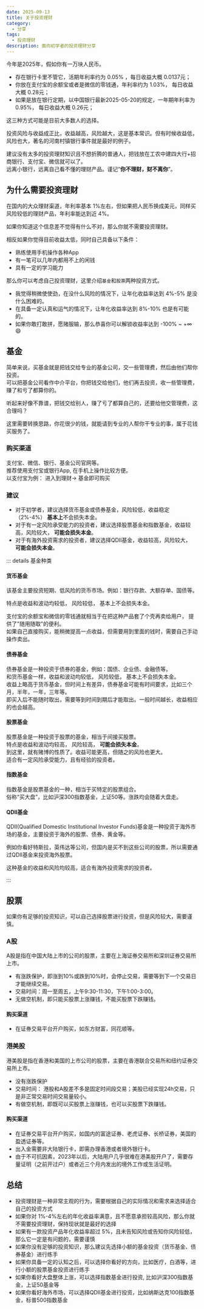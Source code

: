 ```yaml
---
date: 2025-09-13
title: 关于投资理财
category:
  - 分享
tags:
  - 投资理财
description: 面向初学者的投资理财分享
---
```


今年是2025年，假如你有一万块人民币。
- 存在银行卡里不管它，活期年利率约为 0.05% ，每日收益大概 0.0137元；  
- 你放在支付宝的余额宝或者是微信的零钱通，年利率约为 1.03%， 每日收益大概 0.28元；  
- 如果是放在银行定期，以中国银行最新2025-05-20的规定，一年期年利率为 0.95%， 每日收益大概 0.26元；

这三种方式可能是目前大多数人的选择。

投资风险与收益成正比，收益越高，风险越大，这是基本常识。但有时候收益低，风险也大，著名的河南村镇银行事件就是最好的例子。

建议没有太多的投资理财知识且不想折腾的普通人，把钱放在工农中建四大行+招商银行、支付宝、微信就可以了。  
远离小银行，远离自己看不懂的理财产品。谨记“**你不理财，财不离你**”。  


## 为什么需要投资理财
在国内的大众理财渠道，年利率基本 1%左右，但如果把人民币换成美元，同样买风险较低的理财产品，年利率能达到近 4%。  

如果你知道这个信息差不觉得有什么不对，那么你就不需要投资理财。

相反如果你觉得目前收益太低，同时自己具备以下条件：
- 熟练使用手机操作各种App
- 有一笔可以几年内都用不上的闲钱
- 具有一定的学习能力

那么你可以考虑自己投资理财，这里介绍`基金`和`股票`两种投资方式。

- 我觉得稍微使使劲，在没什么风险的情况下，让年化收益率达到 4%-5% 是没什么困难的。
- 在具备一定认真和运气的情况下，让年化收益率达到 8%-10% 也是有可能的。
- 如果你敢打敢拼，愿赌服输，那么恭喜你可以解锁收益率达到 -100% ~ +∞ 😄

## 基金
简单来说，买基金就是把钱交给专业的基金公司，交一些管理费，然后由他们帮你投资。  
可以把基金公司看作中介平台，你把钱交给他们，他们再去投资，收一些管理费， 赚了和亏了都算你的。  

听起来好像不靠谱，把钱交给别人，赚了亏了都算自己的，还要给他交管理费，这合理吗？

这里需要转换思路，你花很少的钱，就能请到专业的人帮你干专业的事，属于花钱买服务了。

### 购买渠道
支付宝、微信、银行、基金公司官网等。  
推荐使用支付宝或银行App, 在手机上操作比较方便。  
以支付宝为例： 进入到理财-> 基金即可购买

### 建议
- 对于初学者，建议选择货币基金或债券基金，风险较低，收益稳定（2%-4%） **基本上**不会损失本金。
- 对于有一定风险承受能力的投资者，建议选择股票基金和指数基金，收益较高，风险较大， **可能会损失本金**。
- 对于有海外投资需求的投资者，建议选择QDII基金，收益较高，风险较大， **可能会损失本金**。

::: details 基金种类
#### 货币基金
该基金主要投资短期、低风险的货币市场。例如：银行存款、大额存单、国债等。  

特点是收益和波动均较低， 风险较低， 基本上不会损失本金。

支付宝的余额宝和微信的零钱通就相当于在把这种产品套了个壳再卖给用户， 提供了"随用随取"的便利。  
如果自己直接购买，能稍微提高一点收益，但需要用到里面的钱时，需要自己手动操作卖出。

#### 债券基金
债券基金是一种投资于债券的基金，例如：国债、企业债、金融债等。  
和货币基金一样，收益和波动均较低， 风险较低， 基本上不会损失本金。  
收益上略高于货币基金，但时间上有差异，债券基金可能有时间要求，比如三个月，半年，一年，三年等。  
即买入后不能随时取出，需要等到时间到期后才能取出。一般时间越长，收益相应的也会越高。

#### 股票基金
股票基金是一种投资于股票的基金，相当于间接买股票。  
特点是收益和波动均较高， 风险较高， **可能会损失本金**。  
到这里，就有赌博的性质了。收益可能更高，但随之的风险也更大。  
适合有一定风险承受能力，且有经验的投资者。

#### 指数基金
指数基金是股票基金的一种，相当于买特定的股票组合。  
俗称“买大盘”，比如沪深300指数基金，上证50等。涨跌均会随着大盘走。

#### QDII基金
QDII(Qualified Domestic Institutional Investor Funds)基金是一种投资于海外市场的基金，主要投资于海外的股票、债券、黄金等。 

例如你看好特斯拉，英伟达等公司，但国内是买不到这些公司的股票，所以需要通过QDII基金来投资海外股票。

这种基金的收益和风险均较高，适合有海外投资需求的投资者。  

:::


## 股票
如果你有足够的投资知识，可以自己选择股票进行投资，但是风险较大，需要谨慎。 


### A股
A股是指在中国大陆上市的公司的股票，主要在上海证券交易所和深圳证券交易所上市。  

- 有涨跌保护，即涨到10%或跌到10%时，会停止交易，需要等到下一个交易日才能继续交易。
- 交易时间：周一至周五，上午9:30-11:30，下午1:00-3:00。
- 无做空机制，即只能买股票上涨赚钱，不能买股票下跌赚钱。

#### 购买渠道
- 在证券交易平台开户购买，如东方财富，同花顺等。

### 港美股
港美股是指在香港和美国的上市公司的股票，主要在香港联合交易所和纽约证券交易所上市。  

- 没有涨跌保护
- 交易时间： 港股和A股差不多是固定时间段交易；美股已经实现24h交易，只是非正常交易时间交易量较小。
- 有做空机制，即既可以买股票上涨赚钱，也可以买股票下跌赚钱。

#### 购买渠道
- 在证券交易平台开户购买，如国内的富途证券、老虎证券、长桥证券，美国的盈透证券等。
- 出入金需要非大陆银行卡，即需办理香港或者境外银行卡。
- 由于不可抗因素，2023年以后，大陆用户几乎很难在港美股开户了，需要存量证明（之前开过户）或者近三个月内发出的境外工作或生活证明。


## 总结
- 投资理财是一种非常主观的行为，需要根据自己的实际情况和需求来选择适合自己的投资方式
- 如果你对 1%-4%左右的年化收益率满意，且不愿意承担较高风险，那么你就不需要投资理财，保持现状就是最好的选择
- 如果有一款投资产品年化收益率超过 5%，且未告知风险或告知你风险较低，那么它一定是有问题的，需要谨慎  
- 如果你没有足够的投资知识，那么建议先选择小额的基金投资（货币基金、债券基金）进行练手
- 如果你具备一定的认知之后，可以选择你看好的方向，比如医疗，白酒等，进行小额的股票基金投资进行练手
- 如果你看好大盘整体上涨，可以选择指数基金进行投资, 比如沪深300指数基金，上证50基金等  
- 如果你看好海外市场，可以选择QDII基金进行投资，比如纳斯达克100指数基金，标普500指数基金  



